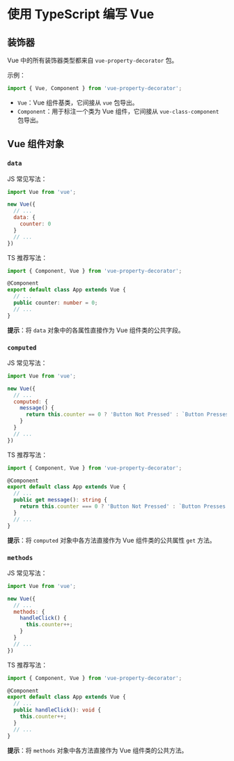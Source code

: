 # 使用 TypeScript 编写 Vue

## 装饰器

Vue 中的所有装饰器类型都来自 `vue-property-decorator` 包。

示例：

```typescript
import { Vue, Component } from 'vue-property-decorator';
```

- `Vue`：Vue 组件基类，它间接从 `vue` 包导出。
- `Component`：用于标注一个类为 Vue 组件，它间接从 `vue-class-component` 包导出。

## Vue 组件对象

### `data`

JS 常见写法：

```javascript
import Vue from 'vue';

new Vue({
  // ...
  data: {
    counter: 0
  }
  // ...
})
```

TS 推荐写法：

```typescript
import { Component, Vue } from 'vue-property-decorator';

@Component
export default class App extends Vue {
  // ...
  public counter: number = 0;
  // ...
}
```

**提示**：将 `data` 对象中的各属性直接作为 Vue 组件类的公共字段。

### `computed`

JS 常见写法：

```javascript
import Vue from 'vue';

new Vue({
  // ...
  computed: {
    message() {
      return this.counter == 0 ? 'Button Not Pressed' : `Button Presses: ${this.counter}`;
    }
  }
  // ...
})
```

TS 推荐写法：

```typescript
import { Component, Vue } from 'vue-property-decorator';

@Component
export default class App extends Vue {
  // ...
  public get message(): string {
    return this.counter === 0 ? 'Button Not Pressed' : `Button Presses: ${this.counter}`;
  }
  // ...
}
```

**提示**：将 `computed` 对象中各方法直接作为 Vue 组件类的公共属性 `get` 方法。

### `methods`

JS 常见写法：

```javascript
import Vue from 'vue';

new Vue({
  // ...
  methods: {
    handleClick() {
      this.counter++;
    }
  }
  // ...
})
```

TS 推荐写法：

```typescript
import { Component, Vue } from 'vue-property-decorator';

@Component
export default class App extends Vue {
  // ...
  public handleClick(): void {
    this.counter++;
  }
  // ...
}
```

**提示**：将 `methods` 对象中各方法直接作为 Vue 组件类的公共方法。
